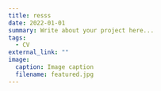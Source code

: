 ```yaml
---
title: resss
date: 2022-01-01
summary: Write about your project here...
tags:
  - CV
external_link: ""
image:
  caption: Image caption
  filename: featured.jpg
---
```

